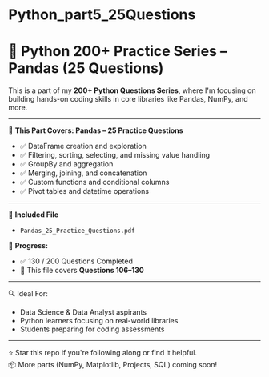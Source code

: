 # Python_part5_25Questions
# 🐼 Python 200+ Practice Series – Pandas (25 Questions)

This is a part of my **200+ Python Questions Series**, where I'm focusing on building hands-on coding skills in core libraries like Pandas, NumPy, and more.

---

📘 **This Part Covers: Pandas – 25 Practice Questions**

- ✅ DataFrame creation and exploration
- ✅ Filtering, sorting, selecting, and missing value handling
- ✅ GroupBy and aggregation
- ✅ Merging, joining, and concatenation
- ✅ Custom functions and conditional columns
- ✅ Pivot tables and datetime operations

---

📄 **Included File**  
- `Pandas_25_Practice_Questions.pdf`

🧠 **Progress:**  
- ✅ 130 / 200 Questions Completed  
- 📍 This file covers **Questions 106–130**

---

🔍 Ideal For:
- Data Science & Data Analyst aspirants  
- Python learners focusing on real-world libraries  
- Students preparing for coding assessments

---

⭐ Star this repo if you're following along or find it helpful.  
📦 More parts (NumPy, Matplotlib, Projects, SQL) coming soon!

